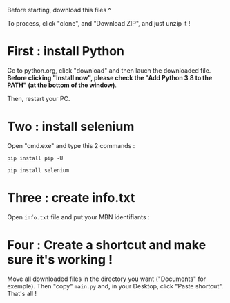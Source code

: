 Before starting, download this files ^

To process, click "clone", and "Download ZIP", and just unzip it !

# First : install Python
Go to python.org, click "download" and then lauch the downloaded file. **Before clicking "Install now", please check the "Add Python 3.8 to the PATH" (at the bottom of the window)**.

Then, restart your PC.

# Two : install selenium
Open "cmd.exe" and type this 2 commands :
```
pip install pip -U
``` 
```
pip install selenium
```

# Three : create info.txt
Open `info.txt` file and put your MBN identifiants :

# Four : Create a shortcut and make sure it's working !
Move all downloaded files in the directory you want ("Documents" for exemple). Then "copy" `main.py` and, in your Desktop, click "Paste shortcut". That's all !
